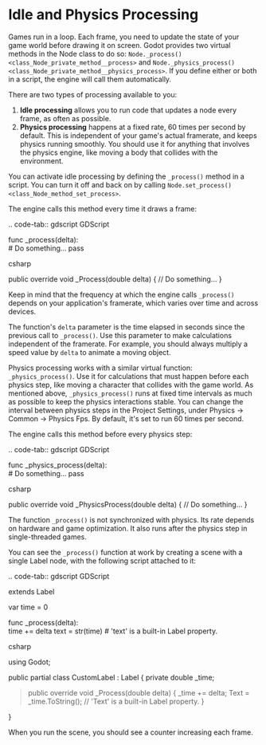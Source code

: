 # Idle and Physics Processing

Games run in a loop. Each frame, you need to update the state of your
game world before drawing it on screen. Godot provides two virtual
methods in the Node class to do so:
`Node._process() <class_Node_private_method__process>` and
`Node._physics_process() <class_Node_private_method__physics_process>`.
If you define either or both in a script, the engine will call them
automatically.

There are two types of processing available to you:

1.  **Idle processing** allows you to run code that updates a node every
    frame, as often as possible.
2.  **Physics processing** happens at a fixed rate, 60 times per second
    by default. This is independent of your game's actual framerate, and
    keeps physics running smoothly. You should use it for anything that
    involves the physics engine, like moving a body that collides with
    the environment.

You can activate idle processing by defining the `_process()` method in
a script. You can turn it off and back on by calling `Node.set_process()
<class_Node_method_set_process>`.

The engine calls this method every time it draws a frame:

.. code-tab:: gdscript GDScript

func \_process(delta):  
\# Do something... pass

csharp

public override void \_Process(double delta) { // Do something... }

Keep in mind that the frequency at which the engine calls `_process()`
depends on your application's framerate, which varies over time and
across devices.

The function's `delta` parameter is the time elapsed in seconds since
the previous call to `_process()`. Use this parameter to make
calculations independent of the framerate. For example, you should
always multiply a speed value by `delta` to animate a moving object.

Physics processing works with a similar virtual function:
`_physics_process()`. Use it for calculations that must happen before
each physics step, like moving a character that collides with the game
world. As mentioned above, `_physics_process()` runs at fixed time
intervals as much as possible to keep the physics interactions stable.
You can change the interval between physics steps in the Project
Settings, under Physics -&gt; Common -&gt; Physics Fps. By default, it's
set to run 60 times per second.

The engine calls this method before every physics step:

.. code-tab:: gdscript GDScript

func \_physics\_process(delta):  
\# Do something... pass

csharp

public override void \_PhysicsProcess(double delta) { // Do something...
}

The function `_process()` is not synchronized with physics. Its rate
depends on hardware and game optimization. It also runs after the
physics step in single-threaded games.

You can see the `_process()` function at work by creating a scene with a
single Label node, with the following script attached to it:

.. code-tab:: gdscript GDScript

extends Label

var time = 0

func \_process(delta):  
time += delta text = str(time) \# 'text' is a built-in Label property.

csharp

using Godot;

public partial class CustomLabel : Label { private double \_time;

> public override void \_Process(double delta) { \_time += delta; Text =
> \_time.ToString(); // 'Text' is a built-in Label property. }

}

When you run the scene, you should see a counter increasing each frame.
